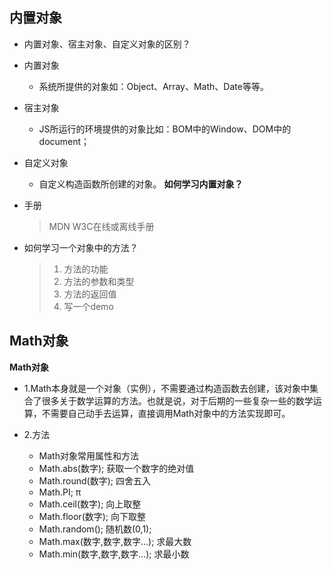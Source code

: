 ## 内置对象
-  内置对象、宿主对象、自定义对象的区别？



- 内置对象
    - 系统所提供的对象如：Object、Array、Math、Date等等。

- 宿主对象
    - JS所运行的环境提供的对象比如：BOM中的Window、DOM中的document；

- 自定义对象
     - 自定义构造函数所创建的对象。
**如何学习内置对象？**
- 手册
    > MDN
    > W3C在线或离线手册

- 如何学习一个对象中的方法？
    > 1. 方法的功能
    > 2. 方法的参数和类型
    > 3. 方法的返回值
    > 4. 写一个demo

## Math对象


**Math对象**

- 1.Math本身就是一个对象（实例），不需要通过构造函数去创建，该对象中集合了很多关于数学运算的方法。也就是说，对于后期的一些复杂一些的数学运算，不需要自己动手去运算，直接调用Math对象中的方法实现即可。

- 2.方法
    - Math对象常用属性和方法
    - Math.abs(数字);	获取一个数字的绝对值
    - Math.round(数字);   四舍五入
    - Math.PI;    π
    - Math.ceil(数字);    向上取整
    - Math.floor(数字);  向下取整
    - Math.random();    随机数(0,1);
    - Math.max(数字,数字,数字...);    求最大数
    - Math.min(数字,数字,数字...);     求最小数
